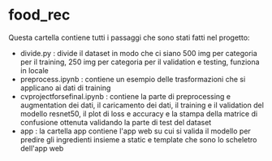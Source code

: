 # food_rec
Questa cartella contiene tutti i passaggi che sono stati fatti nel progetto:

+ divide.py : divide il dataset in modo che ci siano 500 img per categoria per il training, 250 img per categoria per il validation e testing, funziona in locale
+ preprocess.ipynb : contiene un esempio delle trasformazioni che si applicano ai dati di training
+ cvprojectforsefinal.ipynb : contiene la parte di preprocessing e augmentation dei dati, il caricamento dei dati, il training e il validation del modello resnet50, il plot di loss e accuracy e la stampa della matrice di confusione ottenuta validando la parte di test del dataset
+ app : la cartella app contiene l'app web su cui si valida il modello per predire gli ingredienti insieme a static e template che sono lo scheletro dell'app web
